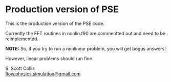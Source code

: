 # Production version of PSE

This is the production version of the PSE code.

Currently the FFT routines in nonlin.f90 are commentted out and need to be
reimplemented.  

**NOTE:**  So, if you try to run a nonlinear problem, you will get bogus
answers!

However, linear problems should run fine.

S. Scott Collis\
flow.physics.simulation@gmail.com
